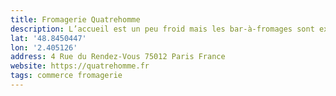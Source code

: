 ```yaml
---
title: Fromagerie Quatrehomme
description: L’accueil est un peu froid mais les bar-à-fromages sont excellents. Gruyère suisse et le petit fiancé des Pyrénées sont à se taper le cul par terre ! 😜.
lat: '48.8450447'
lon: '2.405126'
address: 4 Rue du Rendez-Vous 75012 Paris France
website: https://quatrehomme.fr
tags: commerce fromagerie
---
```

